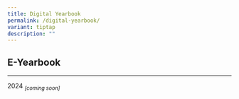 ```yaml
---
title: Digital Yearbook
permalink: /digital-yearbook/
variant: tiptap
description: ""
---
```

<h2>E-Yearbook</h2>
<hr>
<p>2024 <em><sub>[coming soon]</sub></em>
</p>
<p></p>